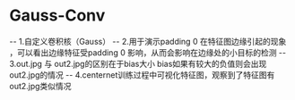 # Gauss-Conv

-- 1.自定义卷积核（Gauss）
-- 2.用于演示padding 0 在特征图边缘引起的现象 ，可以看出边缘特征受padding 0 影响，从而会影响在边缘处的小目标的检测
-- 3.out.jpg 与 out2.jpg的区别在于bias大小 bias如果有较大的负值则会出现out2.jpg的情况
-- 4.centernet训练过程中可视化特征图，观察到了特征图有out2.jpg类似情况
